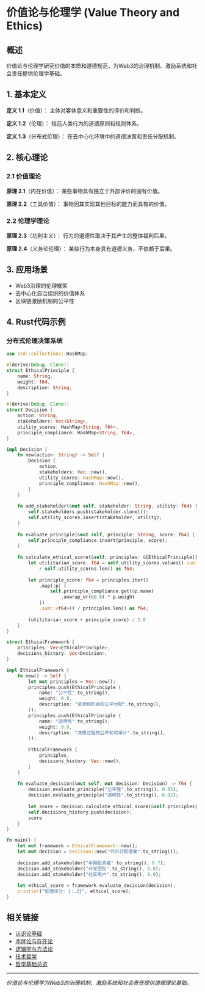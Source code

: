 # 价值论与伦理学 (Value Theory and Ethics)

## 概述

价值论与伦理学研究价值的本质和道德规范，为Web3的治理机制、激励系统和社会责任提供伦理学基础。

## 1. 基本定义

**定义 1.1**（价值）：
主体对客体意义和重要性的评价和判断。

**定义 1.2**（伦理）：
规范人类行为的道德原则和规则体系。

**定义 1.3**（分布式伦理）：
在去中心化环境中的道德决策和责任分配机制。

## 2. 核心理论

### 2.1 价值理论

**原理 2.1**（内在价值）：
某些事物具有独立于外部评价的固有价值。

**原理 2.2**（工具价值）：
事物因其实现其他目标的能力而具有的价值。

### 2.2 伦理学理论

**原理 2.3**（功利主义）：
行为的道德性取决于其产生的整体福利后果。

**原理 2.4**（义务论伦理）：
某些行为本身具有道德义务，不依赖于后果。

## 3. 应用场景

- Web3治理的伦理框架
- 去中心化自治组织的价值体系
- 区块链激励机制的公平性

## 4. Rust代码示例

### 分布式伦理决策系统

```rust
use std::collections::HashMap;

#[derive(Debug, Clone)]
struct EthicalPrinciple {
    name: String,
    weight: f64,
    description: String,
}

#[derive(Debug, Clone)]
struct Decision {
    action: String,
    stakeholders: Vec<String>,
    utility_scores: HashMap<String, f64>,
    principle_compliance: HashMap<String, f64>,
}

impl Decision {
    fn new(action: String) -> Self {
        Decision {
            action,
            stakeholders: Vec::new(),
            utility_scores: HashMap::new(),
            principle_compliance: HashMap::new(),
        }
    }
    
    fn add_stakeholder(&mut self, stakeholder: String, utility: f64) {
        self.stakeholders.push(stakeholder.clone());
        self.utility_scores.insert(stakeholder, utility);
    }
    
    fn evaluate_principle(&mut self, principle: String, score: f64) {
        self.principle_compliance.insert(principle, score);
    }
    
    fn calculate_ethical_score(&self, principles: &[EthicalPrinciple]) -> f64 {
        let utilitarian_score: f64 = self.utility_scores.values().sum::<f64>() 
            / self.utility_scores.len() as f64;
        
        let principle_score: f64 = principles.iter()
            .map(|p| {
                self.principle_compliance.get(&p.name)
                    .unwrap_or(&0.0) * p.weight
            })
            .sum::<f64>() / principles.len() as f64;
        
        (utilitarian_score + principle_score) / 2.0
    }
}

struct EthicalFramework {
    principles: Vec<EthicalPrinciple>,
    decisions_history: Vec<Decision>,
}

impl EthicalFramework {
    fn new() -> Self {
        let mut principles = Vec::new();
        principles.push(EthicalPrinciple {
            name: "公平性".to_string(),
            weight: 0.8,
            description: "资源和机会的公平分配".to_string(),
        });
        principles.push(EthicalPrinciple {
            name: "透明性".to_string(),
            weight: 0.9,
            description: "决策过程的公开和可审计".to_string(),
        });
        
        EthicalFramework {
            principles,
            decisions_history: Vec::new(),
        }
    }
    
    fn evaluate_decision(&mut self, mut decision: Decision) -> f64 {
        decision.evaluate_principle("公平性".to_string(), 0.85);
        decision.evaluate_principle("透明性".to_string(), 0.92);
        
        let score = decision.calculate_ethical_score(&self.principles);
        self.decisions_history.push(decision);
        score
    }
}

fn main() {
    let mut framework = EthicalFramework::new();
    let mut decision = Decision::new("代币分配提案".to_string());
    
    decision.add_stakeholder("早期投资者".to_string(), 0.7);
    decision.add_stakeholder("开发团队".to_string(), 0.8);
    decision.add_stakeholder("社区用户".to_string(), 0.9);
    
    let ethical_score = framework.evaluate_decision(decision);
    println!("伦理评分: {:.2}", ethical_score);
}
```

## 相关链接

- [认识论基础](01_Epistemological_Foundations.md)
- [本体论与存在论](02_Ontological_Foundations.md)
- [逻辑学与方法论](04_Logic_Methodology.md)
- [技术哲学](05_Philosophy_of_Technology.md)
- [哲学基础总览](../)

---

*价值论与伦理学为Web3的治理机制、激励系统和社会责任提供道德理论基础。*
